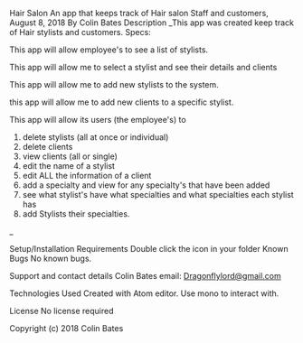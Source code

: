 Hair Salon
An app that keeps track of Hair salon Staff and customers, August 8, 2018
By Colin Bates
Description
_This app was created keep track of Hair stylists and customers. Specs:

This app will allow employee's to see a list of stylists.

This app will allow me to select a stylist and see their details and clients

This app will allow me to add new stylists to the system.

this app will allow me to add new clients to a specific stylist.

This app will allow its users (the employee's) to
1) delete stylists (all at once or individual)
2) delete clients
3) view clients (all or single)
4) edit the name of a stylist
5) edit ALL the information of a client
6) add a specialty and view for any specialty's that have been added
7) see what stylist's have what specialties and what specialties each stylist has
8) add Stylists their specialties.

_

Setup/Installation Requirements
Double click the icon in your folder
Known Bugs
No known bugs.

Support and contact details
Colin Bates email: Dragonflylord@gmail.com

Technologies Used
Created with Atom editor. Use mono to interact with.

License
No license required

Copyright (c) 2018 Colin Bates
